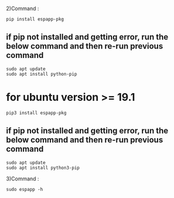 
2)Command :
    
    pip install espapp-pkg
    
  ## if pip not installed and getting error, run the below command and then re-run previous command
  
    sudo apt update
    sudo apt install python-pip
    
    
  # for ubuntu version >= 19.1
    
    pip3 install espapp-pkg
    
  ## if pip not installed and getting error, run the below command and then re-run previous command
   
    sudo apt update
    sudo apt install python3-pip
    

3)Command :

    sudo espapp -h
    

